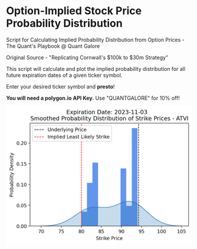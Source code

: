 # Option-Implied Stock Price Probability Distribution
Script for Calculating Implied Probability Distribution from Option Prices - The Quant's Playbook @ Quant Galore

Original Source - "Replicating Cornwall's $100k to $30m Strategy"

This script will calculate and plot the implied probability distribution for all future expiration dates of a given ticker symbol.

Enter your desired ticker symbol and **presto**!

**You will need a polygon.io API Key.** Use "QUANTGALORE" for 10% off!

<img src = "https://github.com/quantgalore/option-probability-distribution/blob/a276b22c509c8d2490f844520ef0cbc7f75afd8f/ATVI-Example-Distribution.png">
